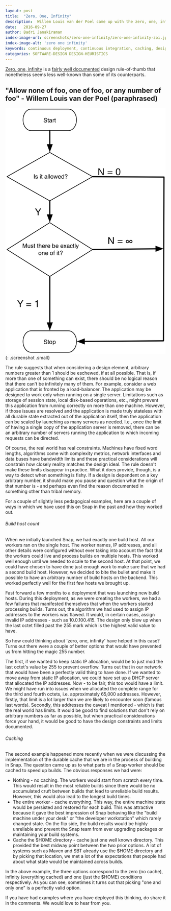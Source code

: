 ```yaml
---
layout: post
title:  "Zero, One, Infinity"
description:  Willem Louis van der Poel came up with the zero, one, infinity heuristic. We find that remains a useful way to think of design parameters and constraints.
date:   2016-09-27
author: Badri Janakiraman
index-image-url: screenshots/zero-one-infinity/zero-one-infinity-zoi.jpg
index-image-alt: 'zero one infinity'
keywords: continuous deployment, continuous integration, caching, design, heuristics, rules-of-thumb
categories: SOFTWARE-DESIGN DESIGN-HEURISTICS
---
```


[Zero, one, infinity](https://en.wikipedia.org/wiki/Zero_one_infinity_rule) is a [fairly well documented](http://c2.com/cgi/wiki?ZeroOneInfinityRule) design rule-of-thumb that nonetheless seems less well-known than some of its counterparts.

## "Allow none of foo, one of foo, or any number of foo" - Willem Louis van der Poel (paraphrased)

![zero one infinity](/assets/images/zero-one-infinity/zero-one.png){: .screenshot .small}

The rule suggests that when considering a design element, arbitrary numbers greater than 1 should be eschewed, if at all possible. That is, if more than one of something can exist, there should be no logical reason that there can't be infinitely many of them. For example, consider a web application that is fronted by a load-balancer. The application may be designed to work only when running on a single server. Limitations such as storage of session state, local disk-based operations, etc., might prevent this application from running correctly on more than one machine. However, if those issues are resolved and the application is made truly stateless with all durable state extracted out of the application itself, then the application can be scaled by launching as many servers as needed. I.e., once the limit of having a single copy of the application server is removed, there can be an arbitrary number of servers running the application to which incoming requests can be directed.

Of course, the real world has real constraints. Machines have fixed word lengths, algorithms come with complexity metrics, network interfaces and data buses have bandwidth limits and these practical considerations will constrain how closely reality matches the design ideal. The rule doesn't make these limits disappear in practice. What it does provide, though, is a way to detect when something is fishy. If a design is dependent on a key arbitrary number, it should make you pause and question what the origin of that number is - and perhaps even find the reason documented in something other than tribal memory.

For a couple of slightly less pedagogical examples, here are a couple of ways in which we have used this on Snap in the past  and how they worked out.

###### Build host count

When we initially launched Snap, we had exactly one build host. All our workers ran on the single host. The worker names, IP addresses, and all other details were configured without ever taking into account the fact that the workers could live and process builds on multiple hosts. This worked well enough until we needed to scale to the second host. At that point, we could have chosen to have done just enough work to make sure that we had a second build host. However, we decided to bite the bullet and make it possible to have an arbitrary number of build hosts on the backend. This worked perfectly well for the first few hosts we brought up.

Fast forward a few months to a deployment that was launching new build hosts. During this deployment, as we were creating the workers, we had a few failures that manifested themselves that when the workers started processing builds. Turns out, the algorithm we had used to assign IP addresses to the workers was flawed. It would, in certain cases, assign invalid IP addresses - such as 10.0.100.415. The design only blew up when the last octet filled past the 255 mark which is the highest valid value to have.

So how could thinking about 'zero, one, infinity' have helped in this case? Turns out there were a couple of better options that would have prevented us from hitting the magic 255 number.

The first, if we wanted to keep static IP allocation, would be to just mod the last octet's value by 255 to prevent overflow. Turns out that in our network that would have been a perfectly valid thing to have done. If we wanted to move away from static IP allocation, we could have set up a DHCP server that allocated the IP addresses. Now - to be fair, this too would have a limit. We might have run into issues when we allocated the complete range for the third and fourth octets, i.e. approximately 65,000 addresses. However, firstly, that limit is a lot larger than we are likely to encounter soon (famous last words). Secondly, this addresses the caveat I mentioned - which is that the real world has limits. It would be good to find solutions that don't rely on arbitrary numbers as far as possible, but when practical considerations force your hand, it would be good to have the design constraints and limits documented.

###### Caching

The second example happened more recently when we were discussing the implementation of the durable cache that we are in the process of building in Snap. The question came up as to what parts of a Snap worker should be cached to speed up builds. The obvious responses we had were:

* Nothing - no caching. The workers would start from scratch every time. This would result in the most reliable builds since there would be no accumulated cruft between builds that lead to unreliable build results. However, this would also lead to the longest build times.
* The entire worker - cache everything. This way, the entire machine state would be persisted and restored for each build. This was attractive because it gave the best impression of Snap behaving like the "build machine under your desk" or "the developer workstation" which rarely changed state. On the flip side, the build results would be highly unreliable and prevent the Snap team from ever upgrading packages or maintaining your build systems.
* Cache the $HOME directory - cache just one well known directory. This provided the best midway point between the two prior options. A lot of systems such as Maven and SBT already use the $HOME directory and by picking that location, we met a lot of the expectations that people had about what state would be maintained across builds.

In the above example, the three options correspond to the zero (no cache), infinity (everything cached) and one (just the $HOME) conditions respectively. As you can see, sometimes it turns out that picking "one and only one" is a perfectly valid option.

If you have had examples where you have deployed this thinking, do share it in the comments. We would love to hear from you.
